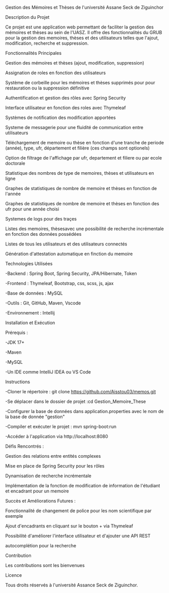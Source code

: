 Gestion des Mémoires et Thèses de l'université Assane Seck de Ziguinchor


Description du Projet

Ce projet est une application web permettant de faciliter la gestion des mémoires et thèses au sein de l'UASZ. Il offre des fonctionnalités du GRUB pour la gestion des memoires, thèses et des utilisateurs telles que l'ajout, modification, recherche et  suppression.

Fonctionnalités Principales

Gestion des mémoires et thèses (ajout, modification, suppression)

Assignation de roles en fonction des utilisateurs

Système de corbeille pour les mémoires et thèses supprimés pour pour restauration ou la suppression définitive

Authentification et gestion des rôles avec Spring Security

Interface utilisateur en fonction des roles avec Thymeleaf

Systèmes de notification des modification apportées

Systeme de messagerie pour une fluidité de communication entre utilisateurs

Téléchargement de memoire ou thèse en fonction d'une tranche de periode (année), type, ufr, département et filière (ces champs sont optionels)

Option de filtrage de l'affichage par ufr, departement et filiere ou par ecole doctorale

Statistique des nombres de type de memoires, thèses et utilisateurs en ligne

Graphes de statistiques de nombre de memoire et thèses en fonction de l'année

Graphes de statistiques de nombre de memoire et thèses en fonction des ufr pour une année choisi

Systemes de logs pour des traçes

Listes des memoires, thèsesavec une possibilité de recherche incrémentale en fonction des données possédées

Listes de tous les utilisateurs et des utilisateurs connectés

Génération d'attestation automatique en finction du memoire 



Technologies Utilisées

-Backend : Spring Boot, Spring Security, JPA/Hibernate, Token

-Frontend : Thymeleaf, Bootstrap, css, scss, js, ajax

-Base de données : MySQL

-Outils : Git, GitHub, Maven, Vscode

-Environnement : Intellij


Installation et Exécution

Prérequis : 

-JDK 17+

-Maven

-MySQL

-Un IDE comme IntelliJ IDEA ou VS Code

Instructions

-Cloner le répertoire : git clone https://github.com/Aisstou03/memos.git

-Se déplacer dans le dossier de projet :cd Gestion_Memoire_These

-Configurer la base de données dans application.properties avec le nom de la base de donnée "gestion"

-Compiler et exécuter le projet : mvn spring-boot:run

-Accéder à l'application via http://localhost:8080


Défis Rencontrés :

Gestion des relations entre entités complexes

Mise en place de Spring Security pour les rôles

Dynamisation de recherche incrémentale

Implémentation de la fonction de modification de information de l'étudiant et encadrant pour un memoire



Succès et Améliorations Futures :

Fonctionnalité de changement de police pour les nom scientifique par exemple

Ajout d'encadrants en cliquant sur le bouton + via Thymeleaf

Possibilité d'améliorer l'interface utilisateur et d'ajouter une API REST

autocomplétion pour la recherche



Contribution

Les contributions sont les bienvenues 



Licence

Tous droits réservés à l'université Assance Seck de Ziguinchor.
